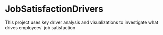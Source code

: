 # JobSatisfactionDrivers
This project uses key driver analysis and visualizations to investigate what drives employees' job satisfaction

